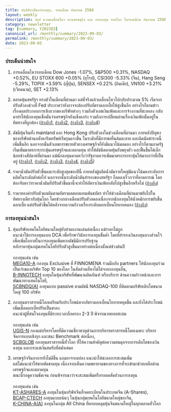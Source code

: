 ```yaml
---
title: สรุปประเด็นการลงทุน, รอบเดือน กันยายน 2566
layout: weekly
description: สรุป ความเคลื่อนไหว ทางเศรษฐกิจ และ การลงทุน รอบโลก ในรอบเดือน กันยายน 2566
category: newsletter
tag: [summary, Y2023Q3]
canonical_url: /monthly/summary/2023-09-03/
permalink: /monthly/summary/2023-09-03/
date: 2023-09-03
---
```


### ประเด็นน่าสนใจ

1. การเคลื่อนไหวรอบเดือน Dow Jones -1.07%, S&P500 +0.31%, NASDAQ +0.52%, EU STOXX 600 +0.05% (ยุโรป), CSI300 -5.33% (จีน), Hang Seng -5.29%, TOPIX +3.59% (ญี่ปุ่น), SENSEX +0.22% (อินเดีย), VN100 +3.21% (เวียดนาม), SET +2.13%

2. ตลาดหุ้นสหรัฐฯ ทรงตัวในเดือนที่ผ่านมา แต่ที่จริงแล้วเคลื่อนไหวไปกลับประมาณ 5% เริ่มจากปรับตัวลงช่วงที่ Fed ประกาศว่ายังอาจจะต้องปรับอัตราดอกเบี้ยให้สูงขึ้นอีก อย่างไรก็ตามข่าวเรื่องผลประกอบการเชิงบวกของบริษัทต่างๆ รวมถึงตัวเลขเงินเฟ้อและการจ้างงานที่ชะลอลง กลับมาทำให้นักลงทุนเชื่อมั่นว่าเศรษฐกิจยังแข็งแกร่ง รวมถึงการเปลี่ยนผ่านเรื่องเงินเฟ้อนั้นอยู่ในทิศทางที่ถูกต้อง 
([อ้างอิง1](https://www.cnbc.com/2023/08/17/stock-markets-inflation-and-rates-might-go-higher-warns-the-fed.html), 
[อ้างอิง2](https://www.cnbc.com/2023/08/18/stock-markets-stocks-are-under-pressure-from-treasury-yields.html), 
[อ้างอิง3](https://www.cnbc.com/2023/08/31/stock-markets-jobs-growth-slowed-down-markets-shot-up.html), 
[อ้างอิง4](https://www.cnbc.com/2023/08/30/stock-markets-markets-last-hurrah-for-a-horrid-august.html)) 

3. ดัชนีหุ้นจีนทั้ง mainland และ Hong Kong ปรับตัวลงในช่วงเดือนที่ผ่านมา ภายหลังปัญหาของบริษัทด้านอสังหาริมทรัพย์เริ่มรุนแรงขึ้น ในระดับที่มีการขอยื่นล้มละลาย และผิดนัดชำระหนี้เพิ่มขึ้นอีก นอกจากนั้นตัวเลขการขยายตัวทางเศรษฐกิจก็ยังมีแนวโน้มลดลง อย่างไรก็ตามภาครัฐเริ่มเพิ่มมาตรการกระตุ้นเศรษฐกิจและตลาดทุน ทำให้ดัชนีตลาดหุ้นยังพยุงตัว และฟื้นขึ้นได้เล็กน้อยช่วงสัปดาห์ที่ผ่านมา แม้นักลงทุนคาดหวังว่ารัฐบาลควรเพิ่มมาตรการกระตุ้นให้มากกว่าที่เป็นอยู่
([อ้างอิง1](https://www.cnbc.com/2023/08/18/china-property-developer-evergrande-files-for-bankruptcy-protection-in-us.html), 
[อ้างอิง2](https://www.cnbc.com/2023/08/21/country-garden-to-be-removed-from-hang-seng-index-on-sept-4.html), 
[อ้างอิง3](https://www.cnbc.com/2023/08/31/china-economy-factory-activity-in-august-shrinks-for-a-fifth-month.html), 
[อ้างอิง4](https://www.cnbc.com/2023/08/21/chinas-financial-regulators-urge-support-for-resolving-local-debt-risks.html), 
[อ้างอิง5](https://www.cnbc.com/2023/08/21/china-loan-prime-rate-august-2023.html)) 

4. ราคาน้ำมันปรับตัวขึ้นแตะระดับสูงสุดของปีนี้ ภายหลังผู้ผลิตน้ำมันรายใหญ่มีแนวโน้มคงระดับการผลิตในระดับต่ำต่อไป นอกจากนั้นระดับน้ำมันสำรองของสหรัฐฯ ก็ลดลงเร็วกว่าที่คาดการณ์ โดยต้องจับตาว่าราคาน้ำมันที่ปรับตัวขึ้นมานี้จะทำให้อัตราเงินเฟ้อกลับไปสูงขึ้นอีกหรือไม่
([อ้างอิง](https://www.cnbc.com/2023/09/01/oil-set-to-snap-two-week-losing-streak-on-tightening-supplies.html)) 

5. ราคาทองคำปรับตัวผกผันตามอัตราผลตอบแทนพันธบัตร ทำให้ช่วงเดือนที่ผ่านมาขยับไปในทิศทางเดียวกับหุ้นโลก โดยช่วงกลางเดือนปรับตัวลดลงเนื่องจากนักลงทุนให้น้ำหนักการขยับขึ้นดอกเบี้ย แต่ปรับตัวขึ้นได้หลังจากความกังวลเรื่องระดับดอกเบี้ยนโยบายลดลง
([อ้างอิง](https://www.cnbc.com/2023/09/01/gold-upbeat-as-investors-focus-on-us-jobs-data-for-fed-rate-clues.html)) 



### การลงทุนน่าสนใจ

1. หุ้นบริษัทเทคโนโลยีขนาดใหญ่ยังทำผลงานเด่นต่อเนื่อง แม้ราคาไม่ถูก  
แนะนำใช้การลงทุนแบบ DCA เพื่อรักษาวินัยการลงทุนขั้นต่ำ โดยที่สำรองเงินลงทุนบางส่วนไว้ เพื่อเพิ่มโอกาสในการลงทุนเพิ่มหากดัชนีมีการปรับฐาน  
หลังราคาหุ้นกลุ่มเทคโนโลยีปรับตัวสูงขึ้นมาอย่างต่อเนื่องตั้งแต่ช่วงต้นปี<br><br>
กองทุนเด่น เช่น  
[MEGA10-A](https://www.finnomena.com/mega10/) กองทุน Exclusive ที่ FINNOMENA ร่วมมือกับ partners ให้นักลงทุนร่วมเป็นเจ้าของบริษัท Top 10 ของโลก ในสัดส่วนที่หาไม่ได้จากกองทุนอื่น,  
[B-INNOTECH](https://www.finnomena.com/fund/B-INNOTECH) ลงทุนในหุ้นบริษัทที่พัฒนาผลิตภัณฑ์ หรือบริการ ด้านความก้าวหน้าและการพัฒนาทางเทคโนโลยี,  
[SCBNDQ(A)](https://www.finnomena.com/fund/SCBNDQ(A)) ลงทุนแบบ passive ตามดัชนี NASDAQ-100 ที่ติดตามบริษัทเติบโตขนาดใหญ่ 100 บริษัท

2. กองทุนตราสารหนี้โลกเตรียมรับประโยชน์หากอัตราดอกเบี้ยนโยบายหยุดขึ้น และยิ่งได้ประโยชน์เพิ่มเมื่อดอกเบี้ยปรับเป็นขาลง  
แนะนำผู้ที่สนใจลงทุนที่มีระยะเวลาถือครอง 2-3 ปี พิจารณาทยอยสะสม<br><br>
กองทุนเด่น เช่น  
[UGIS-N](https://www.finnomena.com/fund/UGIS-N) กองแม่บริหารโดยที่มีความเชี่ยวชาญด้านการบริหารตราสารหนี้โดยเฉพาะ บริหารจัดการแบบเชิงรุก และชนะ Benchmark ต่อเนื่อง,  
[SCBGLOB](https://www.finnomena.com/fund/SCBGLOB) กองทุนตราสารหนี้ทั่วโลก ที่ให้ความสำคัญต่อความสมดุลจากการเติบโตของเงินลงทุน และกระแสเงินสดรับที่สม่ำเสมอ  

3. เศรษฐกิจจีนอาการยังไม่ดีขึ้น แถมอาจจะแย่ลง แนะนำให้ชะลอการสะสมเพิ่ม  
แต่ไม่แนะนำให้ขายตัดขาดทุน เนื่องจากเห็นความพยายามของทางการที่จะเข้ามาช่วยเหลือด้านเศรษฐกิจและตลาดทุน  
ขณะนี้รอดูความชัดเจน ก่อนพิจารณาว่าจะสะสมเพิ่มหรือรอลดสัดส่วนการลงทุน<br><br>
กองทุนเด่น เช่น  
[KT-ASHARES-A](https://www.finnomena.com/fund/KT-Ashares-A) ลงทุนในหุ้นบริษัทจีนที่จดทะเบียนในประเทศจีน (A-Shares),  
[BCAP-CTECH](https://www.finnomena.com/fund/BCAP-CTECH) ลงทุนแบบเน้นๆ ในหุ้นกลุ่มเทคโนโลยีขนาดใหญ่ของจีน,  
[K-CHINA-A(A)](https://www.finnomena.com/fund/K-CHINA-A(A)) ลงทุนในกลุ่ม All China ที่ครอบคลุมหุ้นจีนขนาดใหญ่ในทุกตลาดทั่วโลก